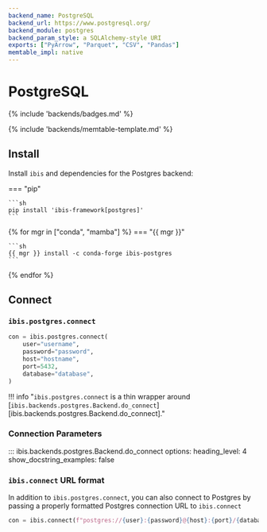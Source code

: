```yaml
---
backend_name: PostgreSQL
backend_url: https://www.postgresql.org/
backend_module: postgres
backend_param_style: a SQLAlchemy-style URI
exports: ["PyArrow", "Parquet", "CSV", "Pandas"]
memtable_impl: native
---
```


# PostgreSQL

{% include 'backends/badges.md' %}

{% include 'backends/memtable-template.md' %}

## Install

Install `ibis` and dependencies for the Postgres backend:

=== "pip"

    ```sh
    pip install 'ibis-framework[postgres]'
    ```

{% for mgr in ["conda", "mamba"] %}
=== "{{ mgr }}"

    ```sh
    {{ mgr }} install -c conda-forge ibis-postgres
    ```

{% endfor %}

## Connect

### `ibis.postgres.connect`

```python
con = ibis.postgres.connect(
    user="username",
    password="password",
    host="hostname",
    port=5432,
    database="database",
)
```

<!-- prettier-ignore-start -->
!!! info "`ibis.postgres.connect` is a thin wrapper around [`ibis.backends.postgres.Backend.do_connect`][ibis.backends.postgres.Backend.do_connect]."
<!-- prettier-ignore-end -->

### Connection Parameters

<!-- prettier-ignore-start -->
::: ibis.backends.postgres.Backend.do_connect
    options:
      heading_level: 4
      show_docstring_examples: false
<!-- prettier-ignore-end -->

### `ibis.connect` URL format

In addition to `ibis.postgres.connect`, you can also connect to Postgres by
passing a properly formatted Postgres connection URL to `ibis.connect`

```python
con = ibis.connect(f"postgres://{user}:{password}@{host}:{port}/{database}")
```
